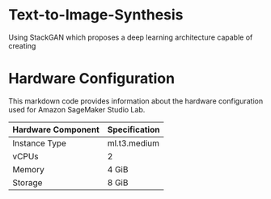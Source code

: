 # Text-to-Image-Synthesis
Using StackGAN which proposes a deep learning architecture capable of creating 
# Hardware Configuration

This markdown code provides information about the hardware configuration used for Amazon SageMaker Studio Lab.

| Hardware Component | Specification |
| ------------------ | ------------ |
| Instance Type | ml.t3.medium |
| vCPUs | 2 |
| Memory | 4 GiB |
| Storage | 8 GiB |
